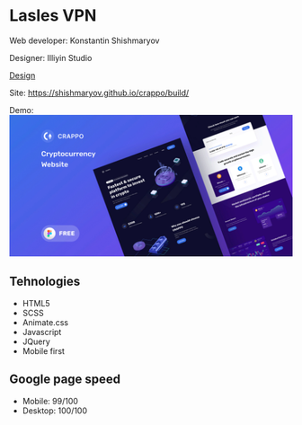 # Lasles VPN
Web developer: Konstantin Shishmaryov

Designer: Illiyin Studio

[Design](https://www.uplabs.com/posts/crappo-cryptocurrency-website-freebie-dfdd873f-ad15-4f5f-9311-8dbc08c3cebe)



Site: <https://shishmaryov.github.io/crappo/build/>



Demo:
![Preview](Preview.jpg)


## Tehnologies

- HTML5
- SCSS 
- Animate.css
- Javascript
- JQuery
- Mobile first

## Google page speed

- Mobile: 99/100
- Desktop: 100/100
